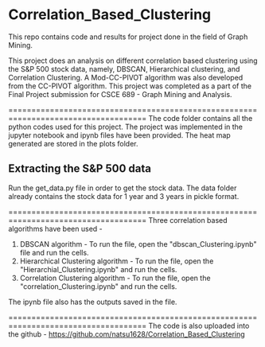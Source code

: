 # Correlation_Based_Clustering
This repo contains code and results for project done in the field of Graph Mining.

This project does an analysis on different correlation based clustering using the S&P 500 stock data, namely, DBSCAN, Hierarchical clustering, and Correlation Clustering. A Mod-CC-PIVOT algorithm was also developed from the CC-PIVOT algorithm. This project was completed as a part of the Final Project submission for CSCE 689 - Graph Mining and Analysis.

====================================================================================
The code folder contains all the python codes used for this project. The project was implemented 
in the jupyter notebook and ipynb files have been provided.
The heat map generated are stored in the plots folder. 

Extracting the S&P 500 data
-----------------------------------------------------------------------------------
Run the get_data.py file in order to get the stock data.
The data folder already contains the stock data for 1 year and 3 years in pickle format.

====================================================================================
Three correlation based algorithms have been used - 
1. DBSCAN algorithm                  - To run the file, open the "dbscan_Clustering.ipynb" file and run the cells.
2. Hierarchical Clustering algorithm - To run the file, open the "Hierarchial_Clustering.ipynb" and run the cells.
3. Correlation Clustering algorithm  - To run the file, open the "correlation_Clustering.ipynb" and run the cells.

The ipynb file also has the outputs saved in the file.

====================================================================================
The code is also uploaded into the github - https://github.com/natsu1628/Correlation_Based_Clustering
